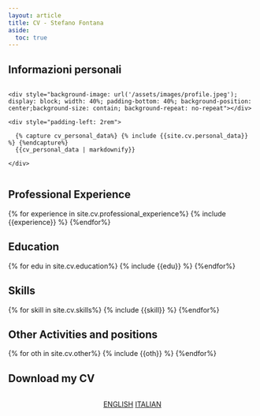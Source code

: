 ```yaml
---
layout: article
title: CV - Stefano Fontana
aside:
  toc: true
---
```


## Informazioni personali

<div style="display: flex; flex-direction: row; justify-content: flex-start;">

    <div style="background-image: url('/assets/images/profile.jpeg'); display: block; width: 40%; padding-bottom: 40%; background-position: center;background-size: contain; background-repeat: no-repeat"></div>

    <div style="padding-left: 2rem">

      {% capture cv_personal_data%} {% include {{site.cv.personal_data}} %} {%endcapture%}
      {{cv_personal_data | markdownify}}

    </div>
</div>

## Professional Experience
{% for experience in site.cv.professional_experience%}
  {% include {{experience}} %}
{%endfor%}

## Education
{% for edu in site.cv.education%}
  {% include {{edu}} %}
{%endfor%}

## Skills
{% for skill in site.cv.skills%}
  {% include {{skill}} %}
{%endfor%}

## Other Activities and positions
{% for oth in site.cv.other%}
  {% include {{oth}} %}
{%endfor%}

## Download my CV

<div style="display: flex; flex-direction: row; justify-content: space-evenly;">

  <a href="https://github.com/tetofonta/tetofonta.github.io/releases/latest/download/cv.pdf" target="_blank">ENGLISH</a>
  <a href="https://github.com/tetofonta/tetofonta.github.io/releases/latest/download/cv_it.pdf" target="_blank">ITALIAN</a>

</div>
